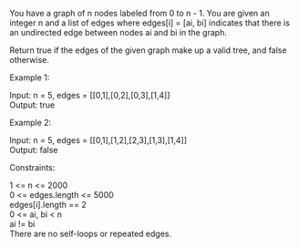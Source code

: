 You have a graph of n nodes labeled from 0 to n - 1. You are given an integer n and a list of edges where edges[i] = [ai, bi] indicates that there is an undirected edge between nodes ai and bi in the graph.

Return true if the edges of the given graph make up a valid tree, and false otherwise.

Example 1:

Input: n = 5, edges = [[0,1],[0,2],[0,3],[1,4]]\
Output: true

Example 2:

Input: n = 5, edges = [[0,1],[1,2],[2,3],[1,3],[1,4]]\
Output: false

Constraints:

1 <= n <= 2000\
0 <= edges.length <= 5000\
edges[i].length == 2\
0 <= ai, bi < n\
ai != bi\
There are no self-loops or repeated edges.